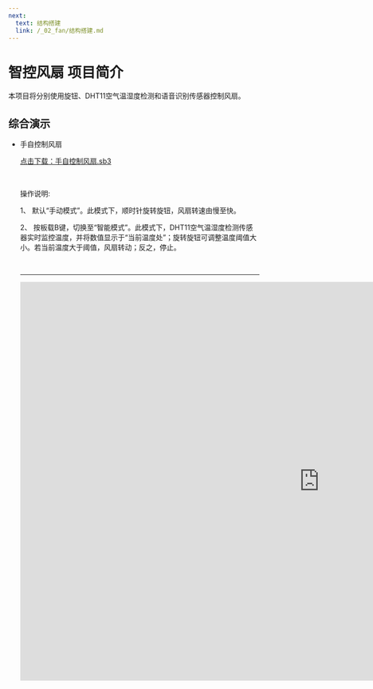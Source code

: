 ```yaml
---
next:
  text: 结构搭建
  link: /_02_fan/结构搭建.md
---
```


# 智控风扇 项目简介

本项目将分别使用旋钮、DHT11空气温湿度检测和语音识别传感器控制风扇。

## 综合演示

- 手自控制风扇

  <a href="/tutorial/cfdsx/sb3/02/手自控制风扇.sb3">点击下载：手自控制风扇.sb3</a>

  <br>

  操作说明:

  1、  默认“手动模式”。此模式下，顺时针旋转旋钮，风扇转速由慢至快。

  2、  按板载B键，切换至“智能模式”。此模式下，DHT11空气温湿度检测传感器实时监控温度，并将数值显示于“当前温度处”；旋转旋钮可调整温度阈值大小。若当前温度大于阈值，风扇转动；反之，停止。

  <br>
  <hr>

  <iframe src="https://www.bilibili.com/video/BV1cgDpYAEnR/?spm_id_from=333.999.0.0&vd_source=d34a80bae9d64a0c5a0716bd47877802" width="1200"  height="800" frameborder="no"/>